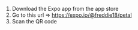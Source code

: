 
1. Download the Expo app from the app store
2. Go to this url => https://expo.io/@freddie18/petal
3. Scan the QR code 
